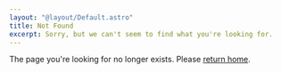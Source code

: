 ```yaml
---
layout: "@layout/Default.astro"
title: Not Found
excerpt: Sorry, but we can't seem to find what you're looking for.
---
```


The page you're looking for no longer exists. Please [return home](/).

